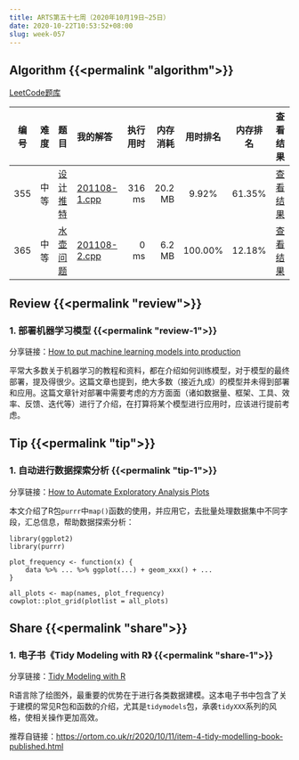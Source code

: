 ```yaml
---
title: ARTS第五十七周（2020年10月19日~25日）
date: 2020-10-22T10:53:52+08:00
slug: week-057
---
```


## Algorithm {{<permalink "algorithm">}}

[LeetCode题库](https://leetcode-cn.com/problemset/all/)

| 编号 | 难度 | 题目 | 我的解答 | 执行用时 | 内存消耗 | 用时排名 | 内存排名 | 查看结果 |
|:----:|:----:|:-----|:---------|---------:|---------:|:--------:|:--------:|:--------:|
| 355 | 中等 | [设计推特](https://leetcode-cn.com/problems/design-twitter/) | [201108-1.cpp](https://github.com/yanlinlin82/leetcode/blob/master/00355_design-twitter/201108-1.cpp) | 316 ms | 20.2 MB | 9.92% | 61.35% | [查看结果](https://leetcode-cn.com/submissions/detail/121922135/) |
| 365 | 中等 | [水壶问题](https://leetcode-cn.com/problems/water-and-jug-problem/) | [201108-2.cpp](https://github.com/yanlinlin82/leetcode/blob/master/00365_water-and-jug-problem/201108-2.cpp) | 0 ms | 6.2 MB | 100.00% | 12.18% | [查看结果](https://leetcode-cn.com/submissions/detail/121927093/) |

## Review {{<permalink "review">}}

### 1. 部署机器学习模型 {{<permalink "review-1">}}

分享链接：[How to put machine learning models into production](https://stackoverflow.blog/2020/10/12/how-to-put-machine-learning-models-into-production/)

平常大多数关于机器学习的教程和资料，都在介绍如何训练模型，对于模型的最终部署，提及得很少。这篇文章也提到，绝大多数（接近九成）的模型并未得到部署和应用。这篇文章针对部署中需要考虑的方方面面（诸如数据量、框架、工具、效率、反馈、迭代等）进行了介绍，在打算将某个模型进行应用时，应该进行提前考虑。

## Tip {{<permalink "tip">}}

### 1. 自动进行数据探索分析 {{<permalink "tip-1">}}

分享链接：[How to Automate Exploratory Analysis Plots](https://www.r-bloggers.com/2020/10/how-to-automate-exploratory-analysis-plots/)

本文介绍了R包`purrr`中`map()`函数的使用，并应用它，去批量处理数据集中不同字段，汇总信息，帮助数据探索分析：

```
library(ggplot2)
library(purrr)

plot_frequency <- function(x) {
    data %>% ... %>% ggplot(...) + geom_xxx() + ...
}

all_plots <- map(names, plot_frequency)
cowplot::plot_grid(plotlist = all_plots)
```

## Share {{<permalink "share">}}

### 1. 电子书《Tidy Modeling with R》 {{<permalink "share-1">}}

分享链接：[Tidy Modeling with R](https://www.tmwr.org/)

R语言除了绘图外，最重要的优势在于进行各类数据建模。这本电子书中包含了关于建模的常见R包和函数的介绍，尤其是`tidymodels`包，承袭`tidyXXX`系列的风格，使相关操作更加高效。

推荐自链接：<https://ortom.co.uk/r/2020/10/11/item-4-tidy-modelling-book-published.html>
